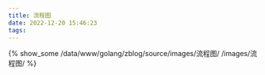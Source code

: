 ```yaml
---
title: 流程图
date: 2022-12-20 15:46:23
tags:
---
```


{% show_some /data/www/golang/zblog/source/images/流程图/ /images/流程图/ %}

